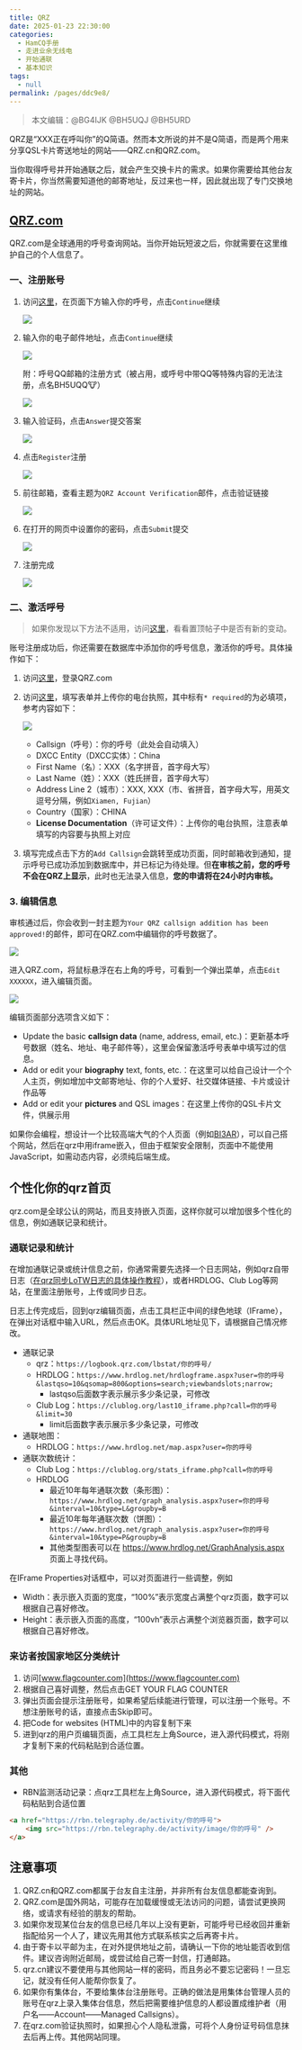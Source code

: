 ```yaml
---
title: QRZ
date: 2025-01-23 22:30:00
categories: 
  - HamCQ手册
  - 走进业余无线电
  - 开始通联
  - 基本知识
tags: 
  - null
permalink: /pages/ddc9e8/
---
```

> 本文编辑：@BG4IJK @BH5UQJ @BH5URD

QRZ是“XXX正在呼叫你”的Q简语。然而本文所说的并不是Q简语，而是两个用来分享QSL卡片寄送地址的网站——QRZ.cn和QRZ.com。

当你取得呼号并开始通联之后，就会产生交换卡片的需求。如果你需要给其他台友寄卡片，你当然需要知道他的邮寄地址，反过来也一样，因此就出现了专门交换地址的网站。

<!--## 
QRZ.cn目前似乎无法访问

[QRZ.cn](http://www.QRZ.cn/)

QRZ.cn是国内的呼号查询网站，但该网站已处于几乎无人维护的状态，从使用人数、社区规模、平台管理方面，更推荐QRZ.com。

注册QRZ.cn账号时，系统会要求你填写基本信息，注册成功后可以继续维护更多信息。
-->

## [QRZ.com](https://www.QRZ.com/)

QRZ.com是全球通用的呼号查询网站。当你开始玩短波之后，你就需要在这里维护自己的个人信息了。

### 一、注册账号

1. 访问[这里](https://ssl.qrz.com/support/new-account?op=newacct)，在页面下方输入你的呼号，点击`Continue`继续

   ![](/img/0204/01_05_1.png)

2. 输入你的电子邮件地址，点击`Continue`继续

   ![](/img/0204/01_05_2.png)
   
   附：呼号QQ邮箱的注册方式（被占用，或呼号中带QQ等特殊内容的无法注册，点名BH5UQQ🐮）

   ![](/img/0204/01_05_3.png)

3. 输入验证码，点击`Answer`提交答案

   ![](/img/0204/01_05_4.png)

4. 点击`Register`注册

   ![](/img/0204/01_05_5.png)

5. 前往邮箱，查看主题为`QRZ Account Verification`邮件，点击验证链接

   ![](/img/0204/01_05_6.png)

6. 在打开的网页中设置你的密码，点击`Submit`提交

   ![](/img/0204/01_05_7.png)

7. 注册完成

   ![](/img/0204/01_05_8.png)

### 二、激活呼号

> 如果你发现以下方法不适用，访问[这里](https://forums.QRZ.com/index.php?forums/add-my-call-sign-to-QRZ-database-helpers-forum.121/)，看看置顶帖子中是否有新的变动。

账号注册成功后，你还需要在数据库中添加你的呼号信息，激活你的呼号。具体操作如下：

1. 访问[这里](https://www.qrz.com/login)，登录QRZ.com

2. 访问[这里](https://www.QRZ.com/dxregister)，填写表单并上传你的电台执照，其中标有`* required`的为必填项，参考内容如下：

   ![](/img/0204/01_05_9.png)

   - Callsign（呼号）：你的呼号（此处会自动填入）
   - DXCC Entity（DXCC实体）：China
   - First Name（名）：XXX（名字拼音，首字母大写）
   - Last Name（姓）：XXX（姓氏拼音，首字母大写）
   - Address Line 2（城市）：XXX, XXX（市、省拼音，首字母大写，用英文逗号分隔，例如`Xiamen, Fujian`）
   - Country（国家）：CHINA
   - **License Documentation**（许可证文件）：上传你的电台执照，注意表单填写的内容要与执照上对应

3. 填写完成点击下方的`Add Callsign`会跳转至成功页面，同时邮箱收到通知，提示呼号已成功添加到数据库中，并已标记为待处理。但**在审核之前，您的呼号不会在QRZ上显示**，此时也无法录入信息，**您的申请将在24小时内审核。**

### 3. 编辑信息

审核通过后，你会收到一封主题为`Your QRZ callsign addition has been approved!`的邮件，即可在QRZ.com中编辑你的呼号数据了。

![](/img/0204/01_05_10.png)

进入QRZ.com，将鼠标悬浮在右上角的呼号，可看到一个弹出菜单，点击`Edit XXXXXX`，进入编辑页面。

![](/img/0204/01_05_11.png)

编辑页面部分选项含义如下：

* Update the basic **callsign data** (name, address, email, etc.)：更新基本呼号数据（姓名、地址、电子邮件等），这里会保留激活呼号表单中填写过的信息。
* Add or edit your **biography** text, fonts, etc.：在这里可以给自己设计一个个人主页，例如增加中文邮寄地址、你的个人爱好、社交媒体链接、卡片或设计作品等
* Add or edit your **pictures** and QSL images：在这里上传你的QSL卡片文件，供展示用

如果你会编程，想设计一个比较高端大气的个人页面（例如[BI3AR](https://qrz.com/db/BI3AR)），可以自己搭个网站，然后在qrz中用iframe嵌入，但由于框架安全限制，页面中不能使用JavaScript，如需动态内容，必须纯后端生成。

## 个性化你的qrz首页

qrz.com是全球公认的网站，而且支持嵌入页面，这样你就可以增加很多个性化的信息，例如通联记录和统计。

### 通联记录和统计

在增加通联记录或统计信息之前，你通常需要先选择一个日志网站，例如qrz自带日志（[在qrz同步LoTW日志的具体操作教程](https://forum.hamcq.cn/d/2499)），或者HRDLOG、Club Log等网站，在里面注册账号，上传或同步日志。

日志上传完成后，回到qrz编辑页面，点击工具栏正中间的绿色地球（IFrame），在弹出对话框中输入URL，然后点击OK。具体URL地址见下，请根据自己情况修改。

* 通联记录
    * qrz：`https://logbook.qrz.com/lbstat/你的呼号/`
    * HRDLOG：`https://www.hrdlog.net/hrdlogframe.aspx?user=你的呼号&lastqso=10&qsomap=800&options=search;viewbandslots;narrow;`
        * lastqso后面数字表示展示多少条记录，可修改
    * Club Log：`https://clublog.org/last10_iframe.php?call=你的呼号&limit=30`
        * limit后面数字表示展示多少条记录，可修改
* 通联地图：
    * HRDLOG：`https://www.hrdlog.net/map.aspx?user=你的呼号`
* 通联次数统计：
    * Club Log：`https://clublog.org/stats_iframe.php?call=你的呼号`
    * HRDLOG
         * 最近10年每年通联次数（条形图）：`https://www.hrdlog.net/graph_analysis.aspx?user=你的呼号&interval=10&type=L&groupby=B`
         * 最近10年每年通联次数（饼图）：`https://www.hrdlog.net/graph_analysis.aspx?user=你的呼号&interval=10&type=P&groupby=B`
         * 其他类型图表可以在 https://www.hrdlog.net/GraphAnalysis.aspx 页面上寻找代码。

在IFrame Properties对话框中，可以对页面进行一些调整，例如

* Width：表示嵌入页面的宽度，“100%”表示宽度占满整个qrz页面，数字可以根据自己喜好修改。
* Height：表示嵌入页面的高度，“100vh”表示占满整个浏览器页面，数字可以根据自己喜好修改。

### 来访者按国家地区分类统计

1. 访问[www.flagcounter.com](https://www.flagcounter.com)
2. 根据自己喜好调整，然后点击GET YOUR FLAG COUNTER
3. 弹出页面会提示注册账号，如果希望后续能进行管理，可以注册一个账号。不想注册账号的话，直接点击Skip即可。
4. 把Code for websites (HTML)中的内容复制下来
5. 进到qrz的用户页编辑页面，点工具栏左上角Source，进入源代码模式，将刚才复制下来的代码粘贴到合适位置。

### 其他

* RBN监测活动记录：点qrz工具栏左上角Source，进入源代码模式，将下面代码粘贴到合适位置

```html
<a href="https://rbn.telegraphy.de/activity/你的呼号">
    <img src="https://rbn.telegraphy.de/activity/image/你的呼号" />
</a>
```

## 注意事项

1. QRZ.cn和QRZ.com都属于台友自主注册，并非所有台友信息都能查询到。
2. QRZ.com是国外网站，可能存在加载缓慢或无法访问的问题，请尝试更换网络，或请求有经验的朋友的帮助。
3. 如果你发现某位台友的信息已经几年以上没有更新，可能呼号已经收回并重新指配给另一个人了，建议先用其他方式联系核实之后再寄卡片。
4. 由于寄卡以平邮为主，在对外提供地址之前，请确认一下你的地址能否收到信件。建议咨询附近邮局，或尝试给自己寄一封信，打通邮路。
5. qrz.cn建议不要使用与其他网站一样的密码，而且务必不要忘记密码！一旦忘记，就没有任何人能帮你恢复了。
6. 如果你有集体台，不要给集体台注册账号。正确的做法是用集体台管理人员的账号在qrz上录入集体台信息，然后把需要维护信息的人都设置成维护者（用户名——Account——Managed Callsigns）。
7. 在qrz.com验证执照时，如果担心个人隐私泄露，可将个人身份证号码信息抹去后再上传。其他网站同理。
